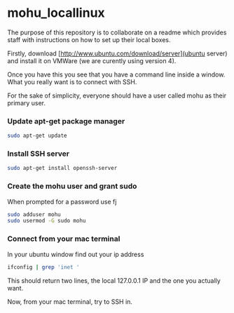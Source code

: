 mohu_locallinux
===============

The purpose of this repository is to collaborate on a readme which provides staff with instructions on how to set up their local boxes.

Firstly, download [http://www.ubuntu.com/download/server](ubuntu server) and install it on VMWare (we are curently using version 4).

Once you have this you see that you have a command line inside a window. What you really want is to connect with SSH.

For the sake of simplicity, everyone should have a user called mohu as their primary user.

### Update apt-get package manager

```bash
sudo apt-get update
```

### Install SSH server

```bash
sudo apt-get install openssh-server
```

### Create the mohu user and grant sudo

When prompted for a password use fj
```bash
sudo adduser mohu
sudo usermod -G sudo mohu
```


### Connect from your mac terminal

In your ubuntu window find out your ip address

```bash
ifconfig | grep 'inet '
```

This should return two lines, the local 127.0.0.1 IP and the one you actually want.

Now, from your mac terminal, try to SSH in.